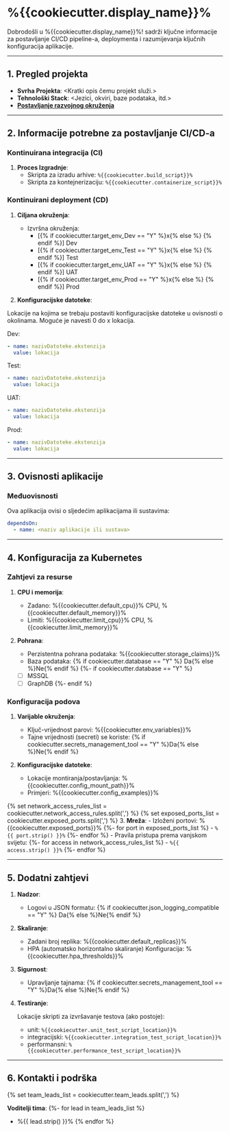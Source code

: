 # %{{cookiecutter.display_name}}%

Dobrodošli u %{{cookiecutter.display_name}}%! sadrži ključne informacije za postavljanje CI/CD pipeline-a, deploymenta i razumijevanja ključnih konfiguracija aplikacije.

---

## 1. Pregled projekta
[//]: # (TODO: ispuniti)
- **Svrha Projekta**: <Kratki opis čemu projekt služi.>
- **Tehnološki Stack**: <Jezici, okviri, baze podataka, itd.>
- [**Postavljanje razvojnog okruženja**](development.md)

---

## 2. Informacije potrebne za postavljanje CI/CD-a

### Kontinuirana integracija (CI)
1. **Proces Izgradnje**:
    - Skripta za izradu arhive: `%{{cookiecutter.build_script}}%`
    - Skripta za kontejnerizaciju: `%{{cookiecutter.containerize_script}}%` 

### Kontinuirani deployment (CD)

1. **Ciljana okruženja**:
    - Izvršna okruženja: 
       - [{% if cookiecutter.target_env_Dev == "Y" %}x{% else %} {% endif %}] Dev
       - [{% if cookiecutter.target_env_Test == "Y" %}x{% else %} {% endif %}] Test
       - [{% if cookiecutter.target_env_UAT == "Y" %}x{% else %} {% endif %}] UAT
       - [{% if cookiecutter.target_env_Prod == "Y" %}x{% else %} {% endif %}] Prod

2. **Konfiguracijske datoteke**:

[//]: # (TODO: ispuniti)

Lokacije na kojima se trebaju postaviti konfiguracijske datoteke u ovisnosti o 
okolinama. Moguće je navesti 0 do x lokacija.

Dev: 
```yaml
- name: nazivDatoteke.ekstenzija
  value: lokacija
``` 

Test:
```yaml
- name: nazivDatoteke.ekstenzija
  value: lokacija
``` 

UAT:
```yaml
- name: nazivDatoteke.ekstenzija
  value: lokacija
``` 

Prod:
```yaml
- name: nazivDatoteke.ekstenzija
  value: lokacija
``` 

---

## 3. Ovisnosti aplikacije

### Međuovisnosti
[//]: # (TODO: ispuniti)
Ova aplikacija ovisi o sljedećim aplikacijama ili sustavima:

```yaml
dependsOn:
  - name: <naziv aplikacije ili sustava>
```

---

## 4. Konfiguracija za Kubernetes

### Zahtjevi za resurse
1. **CPU i memorija**:
    - Zadano: %{{cookiecutter.default_cpu}}% CPU, %{{cookiecutter.default_memory}}%
    - Limiti: %{{cookiecutter.limit_cpu}}% CPU, %{{cookiecutter.limit_memory}}%

2. **Pohrana**:
    - Perzistentna pohrana podataka: %{{cookiecutter.storage_claims}}%
    - Baza podataka: {% if cookiecutter.database == "Y" %} Da{% else %}Ne{% endif %}
    {%- if cookiecutter.database == "Y" %}

    [//]: # (TODO: navedite tipove potrebnih baza podataka)
      - [ ] MSSQL
      - [ ] GraphDB
    {%- endif %}

### Konfiguracija podova
1. **Varijable okruženja**:
    - Ključ-vrijednost parovi: %{{cookiecutter.env_variables}}% 
    - Tajne vrijednosti (secreti) se koriste: {% if cookiecutter.secrets_management_tool == "Y" %}Da{% else %}Ne{% endif %}

2. **Konfiguracijske datoteke**:
    - Lokacije montiranja/postavljanja: %{{cookiecutter.config_mount_path}}% 
    - Primjeri: %{{cookiecutter.config_examples}}% 

{% set network_access_rules_list = cookiecutter.network_access_rules.split(',') %}
{% set exposed_ports_list = cookiecutter.exposed_ports.split(',') %}
3. **Mreža**:
    - Izloženi portovi: %{{cookiecutter.exposed_ports}}%
      {%- for port in exposed_ports_list %}
        - `%{{ port.strip() }}%`
      {%- endfor %}
    - Pravila pristupa prema vanjskom svijetu:
      {%- for access in network_access_rules_list %}
        - `%{{ access.strip() }}%`
      {%- endfor %}

---

## 5. Dodatni zahtjevi

1. **Nadzor**:
    - Logovi u JSON formatu: {% if cookiecutter.json_logging_compatible == "Y" %} Da{% else %}Ne{% endif %}

2. **Skaliranje**:
    - Zadani broj replika: %{{cookiecutter.default_replicas}}% 
    - HPA (automatsko horizontalno skaliranje) Konfiguracija: %{{cookiecutter.hpa_thresholds}}% 

3. **Sigurnost**:
    - Upravljanje tajnama: {% if cookiecutter.secrets_management_tool == "Y" %}Da{% else %}Ne{% endif %}

4. **Testiranje**:

   Lokacije skripti za izvršavanje testova (ako postoje):
     - unit: `%{{cookiecutter.unit_test_script_location}}%`
     - integracijski: `%{{cookiecutter.integration_test_script_location}}%`
     - performansni: `%{{cookiecutter.performance_test_script_location}}%`

---

## 6. Kontakti i podrška

{% set team_leads_list = cookiecutter.team_leads.split(',') %}

**Voditelji tima**:
{%- for lead in team_leads_list %}
  - %{{ lead.strip() }}%
{% endfor %}